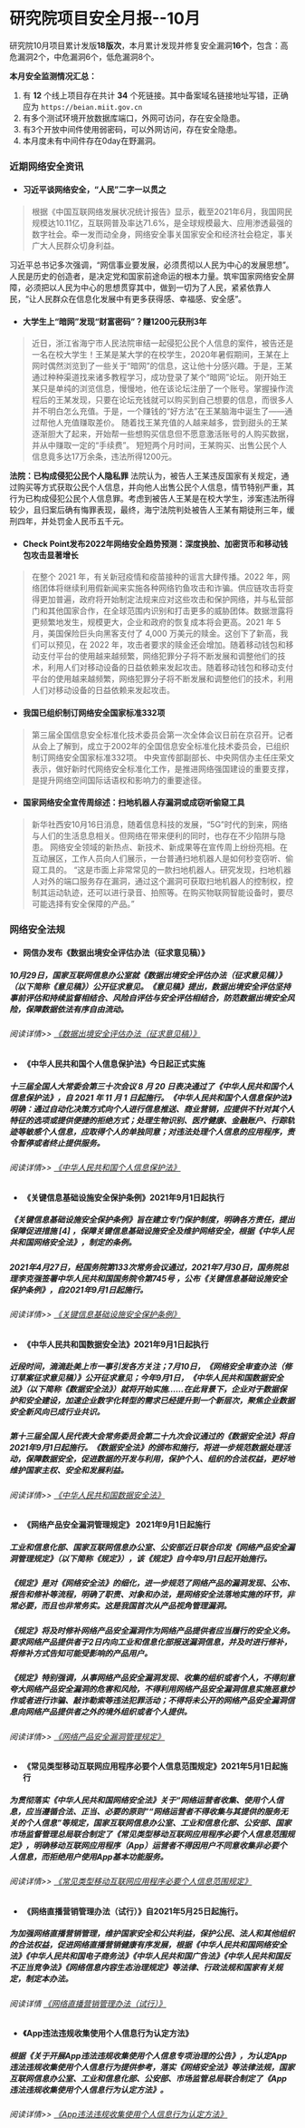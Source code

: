 # 研究院项目安全月报--10月
<!-- ![header](/img/10/header.png) -->

  研究院10月项目累计发版**18版次**，本月累计发现并修复安全漏洞**16个**，包含：高危漏洞2个，中危漏洞6个，低危漏洞8个。


<!-- ![version](/img/10/version.svg)


![bugs](/img/10/bugs.svg)


![type](/img/10/types.svg)
 -->
**本月安全监测情况汇总：**

1. 有 **12** 个线上项目存在共计 **34** 个死链接。其中备案域名链接地址写错，正确应为 `https://beian.miit.gov.cn`
2. 有多个测试环境开放数据库端口，外网可访问，存在安全隐患。
3. 有3个开放中间件使用弱密码，可以外网访问，存在安全隐患。
4. 本月度未有中间件存在0day在野漏洞。

### 近期网络安全资讯

- #### 习近平谈网络安全，“人民”二字一以贯之

> 根据《中国互联网络发展状况统计报告》显示，截至2021年6月，我国网民规模达10.11亿，互联网普及率达71.6%，是全球规模最大、应用渗透最强的数字社会。牵一发而动全身，网络安全事关国家安全和经济社会稳定，事关广大人民群众切身利益。

习近平总书记多次强调，“网信事业要发展，必须贯彻以人民为中心的发展思想”。人民是历史的创造者，是决定党和国家前途命运的根本力量。筑牢国家网络安全屏障，必须把以人民为中心的思想贯穿其中，做到一切为了人民，紧紧依靠人民，“让人民群众在信息化发展中有更多获得感、幸福感、安全感”。

- #### 大学生上“暗网”发现“财富密码”？赚1200元获刑3年

> 近日，浙江省海宁市人民法院审结一起侵犯公民个人信息的案件，被告还是一名在校大学生！王某是某大学的在校学生，2020年暑假期间，王某在上网时偶然浏览到了一些关于“暗网”的信息，这让他十分感兴趣。于是，王某通过种种渠道找来诸多教程学习，成功登录了某个“暗网”论坛。
刚开始王某只是单纯的浏览信息，慢慢地，他在该论坛注册了一个账号。掌握操作流程后的王某发现，只要在论坛充钱就可以购买到自己想要的信息，而很多人并不明白怎么充值。于是，一个赚钱的“好方法”在王某脑海中诞生了——通过帮他人充值赚取差价。
随着找王某充值的人越来越多，尝到甜头的王某逐渐胆大了起来，开始帮一些想购买信息但不愿意激活账号的人购买数据，并从中赚取一定的“手续费”。
短短两个月时间，王某购买、出售公民个人信息竟多达17万余条，违法所得1200元。

**法院：已构成侵犯公民个人隐私罪**
法院认为，被告人王某违反国家有关规定，通过购买等方式获取公民个人信息，并向他人出售公民个人信息，情节特别严重，其行为已构成侵犯公民个人信息罪。考虑到被告人王某是在校大学生，涉案违法所得较少，且归案后确有悔罪表现，最终，海宁法院判处被告人王某有期徒刑三年，缓刑四年，并处罚金人民币五千元。

- #### Check Point发布2022年网络安全趋势预测：深度换脸、加密货币和移动钱包攻击显著增长

> 在整个 2021 年，有关新冠疫情和疫苗接种的谣言大肆传播。2022 年，网络团体将继续利用假新闻来实施各种网络钓鱼攻击和诈骗。供应链攻击将变得更加普遍，政府将开始制定法规来应对这些攻击和保护网络，并与私营部门和其他国家合作，在全球范围内识别和打击更多的威胁团体。数据泄露将更频繁地发生，规模更大，企业和政府的恢复成本将会更高。2021 年 5 月，美国保险巨头向黑客支付了 4,000 万美元的赎金。这创下了新高，我们可以预见，在 2022 年，攻击者要求的赎金还会增加。随着移动钱包和移动支付平台的使用越来越频繁，网络犯罪分子将不断发展和调整他们的技术，利用人们对移动设备的日益依赖来发起攻击。随着移动钱包和移动支付平台的使用越来越频繁，网络犯罪分子将不断发展和调整他们的技术，利用人们对移动设备的日益依赖来发起攻击。

- #### 我国已组织制订网络安全国家标准332项

> 第三届全国信息安全标准化技术委员会第一次全体会议日前在京召开。记者从会上了解到，成立于2002年的全国信息安全标准化技术委员会，已组织制订网络安全国家标准332项。
中央宣传部副部长、中央网信办主任庄荣文表示，做好新时代网络安全标准化工作，是推进网络强国建设的重要支撑，是提升网络空间国际话语权和影响力的重要途径。

- #### 国家网络安全宣传周综述：扫地机器人存漏洞或成窃听偷窥工具

> 新华社西安10月16日消息，随着信息科技的发展，“5G”时代的到来，网络与人们的生活息息相关。但网络在带来便利的同时，也存在不少陷阱与隐患。
网络安全领域的新热点、新技术、新成果等在宣传周上纷纷亮相。在互动展区，工作人员向人们展示，一台普通扫地机器人是如何秒变窃听、偷窥工具的。
“这是市面上非常常见的一款扫地机器人。研究发现，扫地机器人对外的端口服务存在漏洞，通过这个漏洞可获取扫地机器人的控制权，控制其运动轨迹，还可以进行录音、拍照等。在购买物联网智能设备时，要尽可能选择有安全保障的产品。”

### 网络安全法规

- #### 网信办发布《数据出境安全评估办法（征求意见稿）》

##### 10月29日，国家互联网信息办公室就《数据出境安全评估办法（征求意见稿）》（以下简称《意见稿》）公开征求意见。《意见稿》提出，数据出境安全评估坚持事前评估和持续监督相结合、风险自评估与安全评估相结合，防范数据出境安全风险，保障数据依法有序自由流动。

###### 阅读详情>> [《数据出境安全评估办法（征求意见稿）》](http://www.cac.gov.cn/2021-10/29/c_1637102874600858.htm)

- #### 《中华人民共和国个人信息保护法》今日起正式实施

##### 十三届全国人大常委会第三十次会议 8 月 20 日表决通过了《中华人民共和国个人信息保护法》，自 2021 年 11 月 1 日起施行。《中华人民共和国个人信息保护法》明确：通过自动化决策方式向个人进行信息推送、商业营销，应提供不针对其个人特征的选项或提供便捷的拒绝方式；处理生物识别、医疗健康、金融账户、行踪轨迹等敏感个人信息，应取得个人的单独同意；对违法处理个人信息的应用程序，责令暂停或者终止提供服务。

###### 阅读详情>> [《中华人民共和国个人信息保护法》](http://www.npc.gov.cn/npc/c30834/202108/a8c4e3672c74491a80b53a172bb753fe.shtml)

- #### 《关键信息基础设施安全保护条例》2021年9月1日起执行

##### 《关键信息基础设施安全保护条例》旨在建立专门保护制度，明确各方责任，提出保障促进措施 [4] ，保障关键信息基础设施安全及维护网络安全，根据《中华人民共和国网络安全法》，制定的条例。 

##### 2021年4月27日，经国务院第133次常务会议通过，2021年7月30日，国务院总理李克强签署中华人民共和国国务院令第745号 ，公布《关键信息基础设施安全保护条例》，自2021年9月1日起施行。

###### 阅读详情>> [《关键信息基础设施安全保护条例》](http://www.gov.cn/zhengce/content/2021-08/17/content_5631671.htm)

- #### 《中华人民共和国数据安全法》2021年9月1日起执行

##### 近段时间，滴滴赴美上市一事引发各方关注；7月10日，《网络安全审查办法（修订草案征求意见稿）》公开征求意见；今年9月1日，《中华人民共和国数据安全法》（以下简称《数据安全法》）就将开始实施……在此背景下，企业对于数据保护和安全建设，加速企业数字化转型的需求已经提升到一个新层次，聚焦企业数据安全新风向已成行业共识。

##### 第十三届全国人民代表大会常务委员会第二十九次会议通过的《数据安全法》将自2021年9月1日起施行。《数据安全法》的颁布和施行，将进一步规范数据处理活动，保障数据安全，促进数据的开发与利用，保护个人、组织的合法权益，更好地维护国家主权、安全和发展利益。

###### 阅读详情>> [《中华人民共和国数据安全法》](http://www.npc.gov.cn/npc/c30834/202106/7c9af12f51334a73b56d7938f99a788a.shtml)

- #### 《网络产品安全漏洞管理规定》 2021年9月1日起施行

##### 工业和信息化部、国家互联网信息办公室、公安部近日联合印发《网络产品安全漏洞管理规定》（以下简称《规定》），该《规定》自今年9月1日起开始施行。

##### 《规定》是对《网络安全法》的细化，进一步规范了网络产品的漏洞发现、公布、报告和修补等流程，明确了职责、对象和办法，是网络安全法落地实施的环节，非常必要，而且也非常务实。这是我国首次从产品视角管理漏洞。
#####  《规定》将及时修补网络产品安全漏洞作为网络产品提供者应当履行的安全义务。要求网络产品提供者于2日内向工业和信息化部报送漏洞信息，并及时进行修补，将修补方式告知可能受影响的产品用户。
#####  《规定》特别强调，从事网络产品安全漏洞发现、收集的组织或者个人，不得刻意夸大网络产品安全漏洞的危害和风险，不得利用网络产品安全漏洞信息实施恶意炒作或者进行诈骗、敲诈勒索等违法犯罪活动；不得将未公开的网络产品安全漏洞信息向网络产品提供者之外的境外组织或者个人提供。

###### 阅读详情>> [《网络产品安全漏洞管理规定》](http://www.gov.cn/zhengce/zhengceku/2021-07/14/content_5624965.htm)

- #### 《常见类型移动互联网应用程序必要个人信息范围规定》2021年5月1日起施行
##### 为贯彻落实《中华人民共和国网络安全法》关于“网络运营者收集、使用个人信息，应当遵循合法、正当、必要的原则”“网络运营者不得收集与其提供的服务无关的个人信息”等规定，国家互联网信息办公室、工业和信息化部、公安部、国家市场监督管理总局联合制定了《常见类型移动互联网应用程序必要个人信息范围规定》，明确移动互联网应用程序（App）运营者不得因用户不同意收集非必要个人信息，而拒绝用户使用App基本功能服务。
###### 阅读详情>> [《常见类型移动互联网应用程序必要个人信息范围规定》](http://www.cac.gov.cn/2021-03/22/c_1617990997054277.htm)


- #### 《网络直播营销管理办法（试行）》自2021年5月25日起施行。
##### 为加强网络直播营销管理，维护国家安全和公共利益，保护公民、法人和其他组织的合法权益，促进网络直播营销健康有序发展，根据《中华人民共和国网络安全法》《中华人民共和国电子商务法》《中华人民共和国广告法》《中华人民共和国反不正当竞争法》《网络信息内容生态治理规定》等法律、行政法规和国家有关规定，制定本办法。

###### 阅读详情 [《网络直播营销管理办法（试行）》](http://www.cac.gov.cn/2021-04/22/c_1620670982794847.htm)

- #### 《App违法违规收集使用个人信息行为认定方法》
#####  根据《关于开展App违法违规收集使用个人信息专项治理的公告》，为认定App违法违规收集使用个人信息行为提供参考，落实《网络安全法》等法律法规，国家互联网信息办公室、工业和信息化部、公安部、市场监管总局联合制定了《App违法违规收集使用个人信息行为认定方法》。

###### 阅读详情>> [《App违法违规收集使用个人信息行为认定方法》](http://www.cac.gov.cn/2019-12/27/c_1578986455686625.htm)
